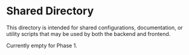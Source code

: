 # Shared Directory

This directory is intended for shared configurations, documentation, or utility scripts that may be used by both the backend and frontend.

Currently empty for Phase 1. 